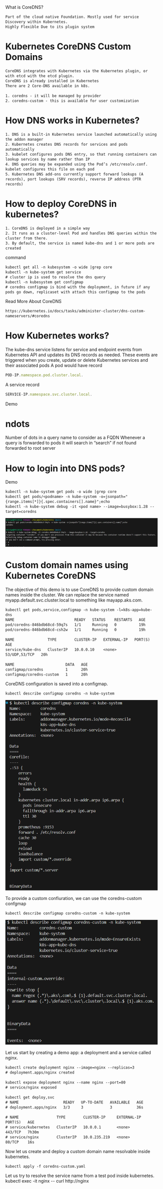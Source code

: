 What is CoreDNS?

    Part of the cloud native Foundation. Mostly used for service Discovery within Kubernetes.
    Highly Flexible Due to its plugin system


# Kubernetes CoreDNS Custom Domains
    CoreDNS integrates with Kubernetes via the Kubernetes plugin, or with etcd with the etcd plugin.
    CoreDNS is already installed in Kubernetes
    There are 2 Core-DNS available in k8s.

    1. coredns - it will be managed by provider
    2. coredns-custom - this is available for user customization


# How DNS works in Kubernetes?

    1. DNS is a built-in Kubernetes service launched automatically using the addon manager
    2. Kubernetes creates DNS records for services and pods automatically
    3. kubelet configures pods DNS entry, so that running containers can lookup services by name rather than IP
    4. DNS queries may be expanded using the Pod’s /etc/resolv.conf. kubelet configures this file on each pod
    5. Kubernetes DNS add-ons currently support forward lookups (A records), port lookups (SRV records), reverse IP address (PTR records)

# How to deploy CoreDNS in kubernetes?

    1. CoreDNS is deployed in a simple way
    2. It runs as a cluster-level Pod and handles DNS queries within the cluster from there.
    3. By default, the service is named kube-dns and 1 or more pods are created

command

    kubectl get all -n kubesystem -o wide |grep core
    kubectl -n kube-system get service
    # cluster ip is used to resolve the dns query
    kubectl -n kubesystem get configmap
    # coredns configmap is bind with the deployment, in future if any  pods go down, replicaset with attach this configmap to the pods


Read More About CoreDNS 

    https://kubernetes.io/docs/tasks/administer-cluster/dns-custom-nameservers/#coredns

# How Kubernetes works?

The kube-dns service listens for service and endpoint events from Kubernetes API and updates its DNS records as needed.
These events are triggered when you create, update or delete Kubernetes services and their associated pods
A pod would have record 

```jsx
POD-IP.namespace.pod.cluster.local.

```

A service record
```jsx
SERVICE-IP.namespace.svc.cluster.local.
```


Demo


# ndots
Number of dots in a query name to consider as a FQDN
Whenever a query is forwarded to pods it will search in “search” if not found forwarded to root server

# How to login into DNS pods?
Demo

    kubectl -n kube-system get pods -o wide |grep core
    kubectl get pods/<podname> -n kube-system -o=jsonpath="{range.items[*]}{.spec.containers[].name}";echo
    kubectl -n kube-system debug -it <pod name> --image=busybox:1.28 --target=coredns


![alt text](image.png)

# Custom domain names using Kubernetes CoreDNS
The objective of this demo is to use CoreDNS to provide custom domain names inside the cluster. We can replace the service named myapp.default.svc.cluster.local to something like mayapp.aks.com.

    kubectl get pods,service,configmap -n kube-system -l=k8s-app=kube-dns
    NAME                           READY   STATUS    RESTARTS   AGE
    pod/coredns-846bdb68cd-59q7s   1/1     Running   0          19h
    pod/coredns-846bdb68cd-csh2w   1/1     Running   0          19h

    NAME               TYPE        CLUSTER-IP   EXTERNAL-IP   PORT(S)         AGE
    service/kube-dns   ClusterIP   10.0.0.10    <none>        53/UDP,53/TCP   20h

    NAME                       DATA   AGE
    configmap/coredns          1      20h
    configmap/coredns-custom   1      20h

CoreDNS configuration is saved into a configmap.

    kubectl describe configmap coredns -n kube-system

![alt text](image-1.png)

To provide a custom confiuration, we can use the coredns-custom confgmap

    kubectl describe configmap coredns-custom -n kube-system


![alt text](image-2.png)


Let us start by creating a demo app: a deployment and a service called nginx.

    kubectl create deployment nginx --image=nginx --replicas=3
    # deployment.apps/nginx created

    kubectl expose deployment nginx --name nginx --port=80
    # service/nginx exposed

    kubectl get deploy,svc
    # NAME                    READY   UP-TO-DATE   AVAILABLE   AGE
    # deployment.apps/nginx   3/3     3            3           36s

    # NAME                 TYPE        CLUSTER-IP     EXTERNAL-IP   PORT(S)   AGE
    # service/kubernetes   ClusterIP   10.0.0.1       <none>        443/TCP   7h30m
    # service/nginx        ClusterIP   10.0.235.219   <none>        80/TCP    16s

Now let us create and deploy a custom domain name resolvable inside kubernetes.
    
    kubectl apply -f coredns-custom.yaml

Let us try to resolve the service name from a test pod inside kubernetes.
    kubectl exec -it nginx -- curl http://nginx
    <!DOCTYPE html>
    <html>
    <head>
    <title>Welcome to nginx!</title>
    <style>
    html { color-scheme: light dark; }
    body { width: 35em; margin: 0 auto;

Let us try to resolve the service name from a test pod inside kubernetes.

    kubectl exec -it nginx -- curl http://nginx.default.svc.cluster.local
    <!DOCTYPE html>
    <html>
    <head>
    <title>Welcome to nginx!</title>
    <style>

Let us now try to resolve using the custom domain *.aks.com

     kubectl exec -it nginx -- curl http://nginx.default.aks.com 
    <!DOCTYPE html>
    <html>
    <head>
    <title>Welcome to nginx!</title>
    <style>
    html { color-scheme: light dark; }
    body { width: 35em; margin: 0 auto;
    font-family: Tahoma, Verdana, Arial, sans-serif; }
    </style>


TO-DO

Note in the previous example, we should put the namespace name as a prefix to the domain name. Let us resolve the custom service name but without a namespace prefix.



